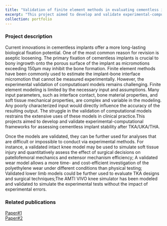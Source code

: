 ```yaml
---
title: "Validation of finite element methods in evaluating cementless implant stability after knee/hip arthroplasty"
excerpt: "This project aimed to develop and validate experimental-computational frameworks for assessing cementless implant stability after TKA/UKA/THA.<br/><img src='/images/project-1/cover.png'>"
collection: portfolio
---
```

### Project description
Current innovations in cementless implants offer a more long-lasting biological fixation potential. One of the most common reason for revision is aseptic loosening. The primary fixation of cementless implants is crucial to bony ingrowth onto the porous surface of the implant as micromotions exceeding 150μm may inhibit the bone formation. Finite element methods have been commonly used to estimate the implant-bone interface micromotion that cannot be measured experimentally. However, the experimental validation of computatioanl models remains challenging. Finite element modeling is limited by the necessary input and assumptions. Many input parameters, such as interface contact, bone material properties, and soft tissue mechanical properties, are complex and variable in the modeling. Any poorly characterized input would directly influence the accuracy of the resulting output. The struggle in the validation of computational models restrains the extensive uses of these models in clinical practice.This projects aimed to develop and validate experimental-computational frameworks for assessing cementless implant stability after TKA/UKA/THA.

Once the models are validated, they can be further used for analyses that are difficult or impossible to conduct via experimental methods. For instance, a validated intact knee model may be used to simulate soft tissue injury and quantitatively assess the effect of surgical decisions on patellofemoral mechanics and extensor mechanism efficiency; A validated wear model allows a more time- and cost-efficient investigation of the polyethylene wear under different conditions than physical testing; Validated lower limb models could be further used to evaluate TKA designs and surgical techniques;The AMTI VIVO knee simulator has been modeled and validated to simulate the experimental tests without the impact of experimental errors.

### Related publications
[Paper#1](https://yanghuizhou1122.github.io/files/paper1.pdf)<br>[Paper#2](https://yanghuizhou1122.github.io/files/paper4.pdf)